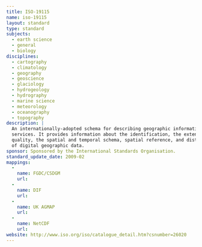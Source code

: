 ```yaml
---
title: ISO-19115
name: iso-19115
layout: standard
type: standard
subjects:
  - earth science
  - general
  - biology
disciplines:
  - cartography
  - climatology
  - geography
  - geoscience
  - glaciology
  - hydrogeology
  - hydrography
  - marine science
  - meteorology
  - oceanography
  - topography
description: |
  An internationally-adopted schema for describing geographic information and
  services. It provides information about the identification, the extent, the
  quality, the spatial and temporal schema, spatial reference, and distribution
  of digital geographic data.
sponsor: Sponsored by the International Standards Organisation.
standard_update_date: 2009-02
mappings:
  -
    name: FGDC/CSDGM
    url:
  -
    name: DIF
    url:
  -
    name: UK AGMAP
    url:
  -
    name: NetCDF
    url:
website: http://www.iso.org/iso/catalogue_detail.htm?csnumber=26020
---
```


